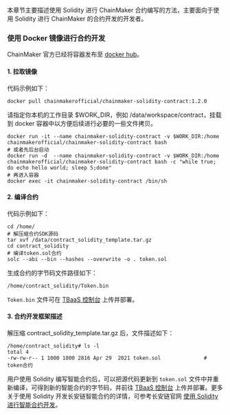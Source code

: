 


本章节主要描述使用 Solidity 进行 ChainMaker 合约编写的方法，主要面向于使用 Solidity 进行 ChainMaker 的合约开发的开发者。

### 使用 Docker 镜像进行合约开发

ChainMaker 官方已经将容器发布至 [docker hub](https://hub.docker.com/u/chainmakerofficial)。

#### 1. 拉取镜像
代码示例如下：
```
docker pull chainmakerofficial/chainmaker-solidity-contract:1.2.0
```

请指定你本机的工作目录 $WORK_DIR，例如 /data/workspace/contract，挂载到 docker 容器中以方便后续进行必要的一些文件拷贝。

```
docker run -it --name chainmaker-solidity-contract -v $WORK_DIR:/home chainmakerofficial/chainmaker-solidity-contract bash
# 或者先后台启动
docker run -d  --name chainmaker-solidity-contract -v $WORK_DIR:/home chainmakerofficial/chainmaker-solidity-contract bash -c "while true; do echo hello world; sleep 5;done"
# 再进入容器
docker exec -it chainmaker-solidity-contract /bin/sh
```

#### 2. 编译合约
代码示例如下：

```
cd /home/
# 解压缩合约SDK源码
tar xvf /data/contract_solidity_template.tar.gz
cd contract_solidity
# 编译token.sol合约
solc --abi --bin --hashes --overwrite -o . token.sol
```

生成合约的字节码文件路径如下：

```
/home/contract_solidity/Token.bin
```

`Token.bin` 文件可在 [TBaaS 控制台](https://console.cloud.tencent.com/tbaas/overview) 上传并部署。

#### 3. 合约开发框架描述
解压缩 contract_solidity_template.tar.gz 后，文件描述如下：

```
/home/contract_solidity# ls -l
total 4
-rw-rw-r-- 1 1000 1000 2816 Apr 29  2021 token.sol              # token合约
```

用户使用 Solidity 编写智能合约后，可以把源代码更新到 `token.sol` 文件中并重新编译，可得到新的智能合约的字节码，并前往 [TBaaS 控制台](https://console.cloud.tencent.com/tbaas/overview) 上传并部署。更多关于使用 Solidity 开发长安链智能合约的详情，可参考长安链官网 [使用 Solidity 进行智能合约开发](https://docs.chainmaker.org.cn/v1.2.0/html/dev/%E6%99%BA%E8%83%BD%E5%90%88%E7%BA%A6.html#solidity)。
